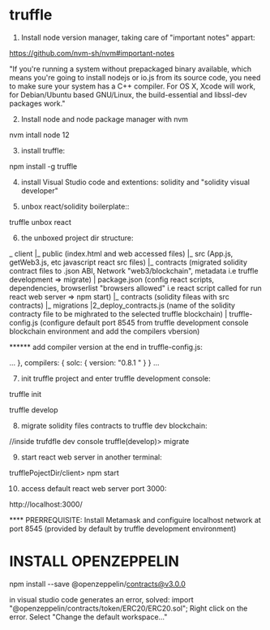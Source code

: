 # truffle

1. Install node version manager, taking care of "important notes" appart:

https://github.com/nvm-sh/nvm#important-notes

"If you're running a system without prepackaged binary available, which means you're going to install nodejs or io.js from its source code, you need to make sure your system has a C++ compiler. For OS X, Xcode will work, for Debian/Ubuntu based GNU/Linux, the build-essential and libssl-dev packages work."

2. Install node and  node package manager with nvm 

nvm intall node 12

3. install truffle:

npm install -g truffle

4. install Visual Studio code and extentions: solidity and "solidity visual developer"

5. unbox react/solidity boilerplate::

truffle unbox react

6. the unboxed project dir structure:

_ client
|_ public   (index.html and web accessed files)
|_ src      (App.js, getWeb3.js, etc javascript react src files)
  |_ contracts    (migrated solidity contract files to .json ABI, Network "web3/blockchain", metadata i.e truffle development => migrate)
| package.json    (config react scripts, dependencies, browserlist "browsers allowed"  i.e react script called for run react web server => npm start)
|_ contracts    (solidity fileas with src contracts)
|_ migrations
  |2_deploy_contracts.js    (name of the solidity contracty  file to be mighrated to the selected truffle blockchain)
| truffle-config.js     (configure default port 8545 from truffle development console blockchain environment and add the compilers vbersion)


****** add compiler version at the end in truffle-config.js:

...
},
  compilers: {
    solc: {
      version: "0.8.1 "
    }
  }
...

7. init truffle project and enter truffle development console:

truffle init

truffle develop

8. migrate solidity files contracts to truffle dev blockchain:

//inside trufdfle dev console
truffle(develop)> migrate

9. start react web server in another terminal:

trufflePojectDir/client> npm start

10. access default react web server port 3000:

http://localhost:3000/

**** PRERREQUISITE: 
Install Metamask and configuire localhost network at port 8545 (provided by default by truffle development environment)


# INSTALL OPENZEPPELIN 

npm install --save @openzeppelin/contracts@v3.0.0

in visual studio code generates an error, solved:
import "@openzeppelin/contracts/token/ERC20/ERC20.sol";
Right click on the error.
Select "Change the default workspace..." 
